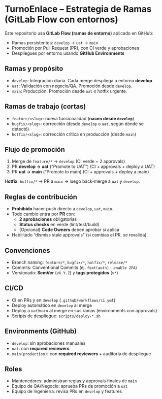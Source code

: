 # TurnoEnlace – Estrategia de Ramas (GitLab Flow con entornos)

Este repositorio usa **GitLab Flow (ramas de entorno)** aplicado en GitHub:
- Ramas persistentes: `develop` → `uat` → `main`
- Promoción por Pull Request (PR), con CI verde y aprobaciones
- Despliegues por entorno usando **GitHub Environments**

## Ramas y propósito
- `develop`: Integración diaria. Cada merge despliega a entorno **develop**.
- `uat`: Validación con negocio/QA. Promoción desde `develop`.
- `main`: Producción. Promoción desde `uat` o hotfix urgente.

## Ramas de trabajo (cortas)
- `feature/<slug>`: nueva funcionalidad (**nacen desde `develop`**)
- `bugfix/<slug>`: corrección (desde `develop` o `uat`, según dónde se detectó)
- `hotfix/<slug>`: corrección crítica en producción (desde `main`)

## Flujo de promoción
1. Merge de `feature/*` → `develop` (CI verde + 2 approvals)
2. PR **develop → uat** (“Promote to UAT”) (CI + approvals + deploy a UAT)
3. PR **uat → main** (“Promote to main) (CI + approvals + deploy a main)

**Hotfix**: `hotfix/*` → PR a `main` → luego back-merge a `uat` y `develop`.

## Reglas de contribución
- **Prohibido** hacer push directo a `develop`, `uat`, `main`.
- Todo cambio entra por **PR** con:
  - **2 aprobaciones** obligatorias
  - **Status checks** en verde (lint/test/build)
  - (Opcional) **Code Owners** deben aprobar si aplica
- Habilitado “dismiss stale approvals” (si cambias el PR, se revalida).

## Convenciones
- Branch naming: `feature/*`, `bugfix/*`, `hotfix/*`, `release/*`
- Commits: Conventional Commits (ej. `feat(auth): enable 2FA`)
- Versionado: **SemVer** (`vX.Y.Z`) y **tags protegidos** (`v*`)

## CI/CD
- CI en PRs y en `develop` (`.github/workflows/ci.yml`)
- Deploy automático en `develop` al merge
- Deploy a `uat`/`main` al merge en sus ramas (environments con approvals)
- Scripts de despliegue: `scripts/deploy-*.sh`

## Environments (GitHub)
- `develop`: sin aprobaciones manuales
- `uat`: con **required reviewers**
- `main(production)`: con **required reviewers** + auditoría de despliegue

## Roles
- Mantenedores: administran reglas y approvals finales de `main`
- Equipo de QA/Negocio: aprueba PRs de promoción a `uat`
- Equipo de Ingeniería: revisa PRs en `develop` y features

